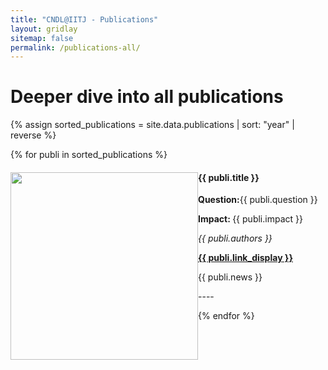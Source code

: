 ```yaml
---
title: "CNDL@IITJ - Publications"
layout: gridlay
sitemap: false
permalink: /publications-all/
---
```



# Deeper dive into all publications

{% assign sorted_publications = site.data.publications | sort: "year" | reverse %}

{% for publi in sorted_publications %}

<div class="row">
<div class="col-sm-4 clearfix">
  <img src="{{ publi.image }}" class="img-thumbnail" width="300px" style="float: left" />
</div>
<div class="col-sm-8 clearfix">
  <h4>{{ publi.title }}</h4>
  <p><b>Question:</b>{{ publi.question }}</p>
  <p><b>Impact: </b>{{ publi.impact }}</p>
  <p><em>{{ publi.authors }}</em></p>
  <p><strong><a href="{{ publi.link_url }}">{{ publi.link_display }}</a></strong></p>
  <p> {{ publi.news }}</p>
</div>
</div>
----

{% endfor %}
